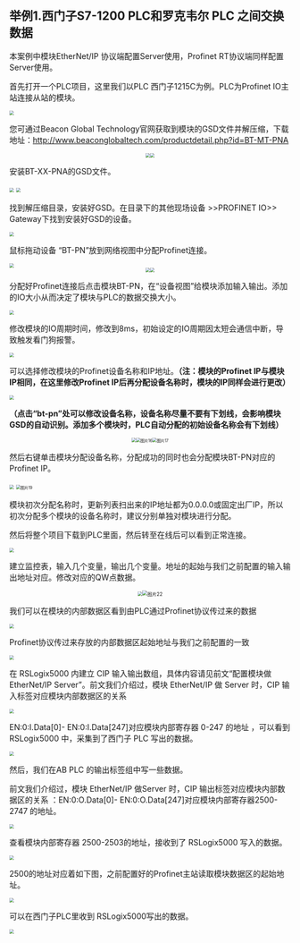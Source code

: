 ## **举例1.西门子S7-1200 PLC和罗克韦尔 PLC 之间交换数据**

本案例中模块EtherNet/IP 协议端配置Server使用，Profinet RT协议端同样配置Server使用。

首先打开一个PLC项目，这里我们以PLC 西门子1215C为例。PLC为Profinet IO主站连接从站的模块。

<img src="assets/图片3.png" style="zoom:50%;" />

您可通过Beacon Global Technology官网获取到模块的GSD文件并解压缩，下载地址：http://www.beaconglobaltech.com/productdetail.php?id=BT-MT-PNA

<center><img src="assets/图片4.png" style="zoom:50%;" /><img src="assets/图片5-1751865133034-4.png" style="zoom:50%;" /></center>

安装BT-XX-PNA的GSD文件。

<img src="assets/图片6.png" style="zoom:50%;" />

<img src="assets/图片7.png" style="zoom:50%;" />

找到解压缩目录，安装好GSD。在目录下的其他现场设备 >>PROFINET IO>> Gateway下找到安装好GSD的设备。

<img src="assets/图片8.png" style="zoom:50%;" />

鼠标拖动设备 “BT-PN”放到网络视图中分配Profinet连接。

<img src="assets/图片9.png" style="zoom:50%;" />

<center><img src="assets/图片10.png" style="zoom:50%;" /><img src="assets/图片11-1751865505037-12.png" style="zoom:50%;" /></center>

分配好Profinet连接后点击模块BT-PN，在“设备视图”给模块添加输入输出。添加的IO大小从而决定了模块与PLC的数据交换大小。

<img src="assets/图片12.png" style="zoom:50%;" />

修改模块的IO周期时间，修改到8ms，初始设定的IO周期因太短会通信中断，导致触发看门狗报警。

<img src="assets/图片13.png" style="zoom:50%;" />

可以选择修改模块的Profinet设备名称和IP地址。**（注：模块的Profinet IP与模块IP相同，在这里修改Profinet IP后再分配设备名称时，模块的IP同样会进行更改）**

<img src="assets/图片14.png" style="zoom:50%;" />

**（点击“bt-pn”处可以修改设备名称，设备名称尽量不要有下划线，会影响模块GSD的自动识别。添加多个模块时，PLC自动分配的初始设备名称会有下划线）**

<center><img src="assets/图片15.png" style="zoom:50%;" /><img src="assets/图片16.png" alt="图片16" style="zoom:50%;" /><img src="assets/图片17.png" alt="图片17" style="zoom:50%;" /></center>

然后右键单击模块分配设备名称，分配成功的同时也会分配模块BT-PN对应的Profinet IP。

<img src="assets/图片18.png" style="zoom:50%;" />

<img src="assets/图片19.png" alt="图片19" style="zoom:50%;" />

模块初次分配名称时，更新列表扫出来的IP地址都为0.0.0.0或固定出厂IP，所以初次分配多个模块的设备名称时，建议分别单独对模块进行分配。

然后将整个项目下载到PLC里面，然后转至在线后可以看到正常连接。

<img src="assets/图片20.png" style="zoom:50%;" />

建立监控表，输入几个变量，输出几个变量。地址的起始与我们之前配置的输入输出地址对应。修改对应的QW点数据。

<center><img src="assets/图片21.png" style="zoom:50%;" /><img src="assets/图片22.png" alt="图片22" style="zoom:60%;" /></center>

我们可以在模块的内部数据区看到由PLC通过Profinet协议传过来的数据

<img src="assets/图片23.png" style="zoom:50%;" />

Profinet协议传过来存放的内部数据区起始地址与我们之前配置的一致

<img src="assets/图片24.png" style="zoom:50%;" />

在 RSLogix5000 内建立 CIP 输入输出数组，具体内容请见前文“配置模块做 EtherNet/IP Server”。前文我们介绍过，模块 EtherNet/IP 做 Server 时，CIP 输入标签对应模块内部数据区的关系 

<img src="assets/图片25.png" style="zoom:50%;" />

EN:0:I.Data[0]- EN:0:I.Data[247]对应模块内部寄存器 0-247 的地址 ，可以看到 RSLogix5000 中，采集到了西门子 PLC 写出的数据。

<img src="assets/图片26.png" style="zoom:50%;" />

然后，我们在AB PLC 的输出标签组中写一些数据。 

前文我们介绍过，模块 EtherNet/IP 做Server 时，CIP 输出标签对应模块内部数据区的关系 ：EN:0:O.Data[0]- EN:0:O.Data[247]对应模块内部寄存器2500-2747 的地址。

<img src="assets/图片27.png" style="zoom:50%;" />

查看模块内部寄存器 2500-2503的地址，接收到了 RSLogix5000 写入的数据。

<img src="assets/图片28.png" style="zoom:50%;" />

2500的地址对应着如下图，之前配置好的Profinet主站读取模块数据区的起始地址。

<img src="assets/图片29.png" style="zoom:50%;" />

可以在西门子PLC里收到 RSLogix5000写出的数据。

<img src="assets/图片30.png" style="zoom:50%;" />



